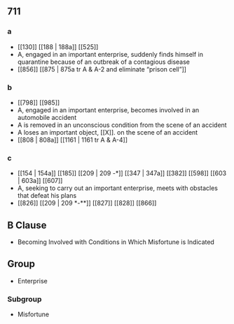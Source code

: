 ## 711
### a
- [[130]] [[188 | 188a]] [[525]] 
- A, engaged in an important enterprise, suddenly finds himself in quarantine because of an outbreak of a contagious disease
- [[856]] [[875 | 875a tr A &amp; A-2 and eliminate “prison cell”]] 

### b
- [[798]] [[985]] 
- A, engaged in an important enterprise, becomes involved in an automobile accident
- A is removed in an unconscious condition from the scene of an accident
- A loses an important object, [[X]]. on the scene of an accident
- [[808 | 808a]] [[1161 | 1161 tr A &amp; A-4]] 

### c
- [[154 | 154a]] [[185]] [[209 | 209 -*]] [[347 | 347a]] [[382]] [[598]] [[603 | 603a]] [[607]] 
- A, seeking to carry out an important enterprise, meets with obstacles that defeat his plans
- [[826]] [[209 | 209 *-**]] [[827]] [[828]] [[866]] 

## B Clause
- Becoming Involved with Conditions in Which Misfortune is Indicated

## Group
- Enterprise

### Subgroup
- Misfortune

